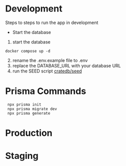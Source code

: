 # Development

Steps to
steps to run the app in development

- Start the database

1. start the database

```
docker compose up -d
```

2. rename the .env.example file to .env
3. replace the DATABASE_URL with your database URL
4. run the SEED script [cratedb/seed](localhost:3000/api/seed)

# Prisma Commands

```
 npx prisma init
 npx prisma migrate dev
 npx prisma generate
```

# Production

# Staging
